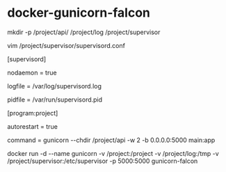 # docker-gunicorn-falcon

mkdir -p /project/api/  /project/log  /project/supervisor

vim /project/supervisor/supervisord.conf

[supervisord]

nodaemon = true

logfile = /var/log/supervisord.log

pidfile = /var/run/supervisord.pid

[program:project]

autorestart = true

command = gunicorn --chdir /project/api -w 2 -b 0.0.0.0:5000 main:app

docker run -d --name gunicorn -v /project:/project -v /project/log:/tmp -v /project/supervisor:/etc/supervisor -p 5000:5000 gunicorn-falcon


